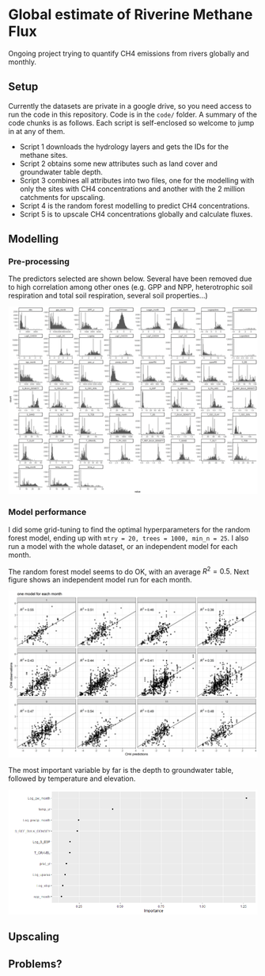 # Global estimate of Riverine Methane Flux

Ongoing project trying to quantify CH4 emissions from rivers globally and monthly. 


## Setup
Currently the datasets are private in a google drive, so you need access to run the code in this repository. 
Code is in the `code/` folder. A summary of the code chunks is as follows. Each script is self-enclosed so welcome to jump in at any of them.

 - Script 1 downloads the hydrology layers and gets the IDs for the methane sites.
 - Script 2 obtains some new attributes such as land cover and groundwater table depth.
 - Script 3 combines all attributes into two files, one for the modelling with only the sites with CH4 concentrations and another with the 2 million catchments for upscaling.
 - Script 4 is the random forest modelling to predict CH4 concentrations.
 - Script 5 is to upscale CH4 concentrations globally and calculate fluxes.


## Modelling
### Pre-processing
The predictors selected are shown below. Several have been removed due to high correlation among other ones (e.g. GPP and NPP, heterotrophic soil respiration and total soil respiration, several soil properties...)

![](figures/histograms_transformed.png)


### Model performance
I did some grid-tuning to find the optimal hyperparameters for the random forest model, ending up with 
`mtry = 20, trees = 1000, min_n = 25`. I also run a model with the whole dataset, or an independent model for each month.

The random forest model seems to do OK, with an average $R^{2}= 0.5$. Next figure shows an independent model run for each month.


![](figures/model_perf_monthly.png)

The most important variable by far is the depth to groundwater table, followed by temperature and elevation.

![](figures/VIP_scores_mean.png)

## Upscaling

## Problems?


